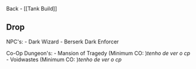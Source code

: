 Back - [[Tank Build]]
## Drop

NPC's:
	- Dark Wizard
	- Berserk Dark Enforcer

Co-Op Dungeon's: 
	- Mansion of Tragedy (Minimum CO: )*tenho de ver o cp*
	- Voidwastes (Minimum CO: )*tenho de ver o cp*